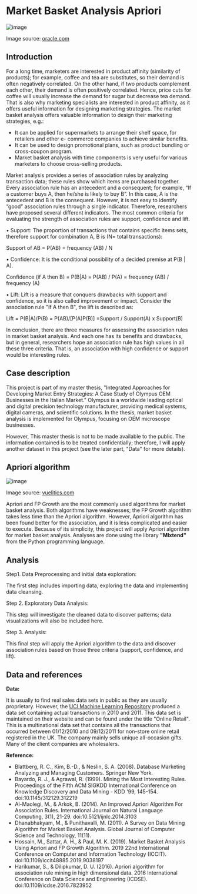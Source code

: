 # Market Basket Analysis Apriori


 ![image](https://user-images.githubusercontent.com/82377749/120182660-f757f700-c20e-11eb-862b-a07e918f0877.png)
 
Image source: <a href="https://blogs.oracle.com/ai-and-datascience/post/overview-of-traditional-machine-learning-techniques"> oracle.com </a>  
 

## Introduction 
For a long time, marketers are interested in product affinity (similarity of products); for example, coffee and tea are substitutes, so their demand is often negatively correlated. On the other hand, if two products complement each other, their demand is often positively correlated. Hence, price cuts for coffee will usually increase the demand for sugar but decrease tea demand. That is also why marketing specialists are interested in product affinity, as it offers useful information for designing marketing strategies. The market basket analysis offers valuable information to design their marketing strategies, e.g.:

- It can be applied for supermarkets to arrange their shelf space, for retailers and other e- commerce companies to achieve similar benefits.
- It can be used to design promotional plans, such as product bundling or cross-coupon program.
- Market basket analysis with time components is very useful for various marketers to choose
cross-selling products.

Market analysis provides a series of association rules by analyzing transaction data; these rules show which items are purchased together. Every association rule has an antecedent and a consequent; for example, “If a customer buys A, then he/she is likely to buy B”. In this case, A is the antecedent and B is the consequent. However, it is not easy to identify “good” association rules through a single indicator. Therefore, researchers have proposed several different indicators. The most common criteria for evaluating the strength of association rules are support, confidence and lift.

• Support: The proportion of transactions that contains specific items sets, therefore support for combination A, B is (N= total transactions):

Support of AB = P(AB) = frequency (AB) / N

• Confidence: It is the conditional possibility of a decided premise at P(B | A).

Confidence (if A then B)
= P(B|A) = P(AB) / P(A)
= frequency (AB) / frequency (A)

• Lift: Lift is a measure that conquers drawbacks with support and confidence, so it is also called improvement or impact. Consider the association rule "If A then B", the lift is described as:

Lift = P(B|A)/P(B)
= P(AB)/[P(A)P(B)]
=Support / Support(A) x Support(B)

In conclusion, there are three measures for assessing the association rules in market basket analysis. And each one has its benefits and drawbacks, but in general, researchers hope an association rule has high values in all these three criteria. That is, an association with high confidence or support would be interesting rules.

## Case description 

This project is part of my master thesis, "Integrated Approaches for Developing Market Entry Strategies: A Case Study of Olympus OEM Businesses in the Italian Market." Olympus is a worldwide leading optical and digital precision technology manufacturer, providing medical systems, digital cameras, and scientific solutions. In the thesis, market basket analysis is implemented for Olympus, focusing on OEM microscope businesses. 

However, This master thesis is not to be made available to the public. The information contained is to be treated confidentially; therefore, I will apply another dataset in this project (see the later part, "Data" for more details). 

## Apriori algorithm

 ![image](https://user-images.githubusercontent.com/82377749/120184378-338c5700-c211-11eb-9d72-5aa8ec3874bc.png)
 
 Image source: <a href="https://vuelitics.com/blog/how-do-you-create-a-market-basket-analysis-in-tableau/"> vuelitics.com </a>  


Apriori and FP Growth are the most commonly used algorithms for market basket analysis. Both algorithms have weaknesses; the FP Growth algorithm takes less time than the Apriori algorithm. However, Apriori algorithm has been found better for the association, and it is less complicated and easier to execute. 
Because of its simplicity, this project will apply Apriori algorithm for market basket analysis. Analyses are done using the library **"Mlxtend"** from the Python programming language.

## Analysis 

Step1. Data Preprocessing and initial data exploration: 

The first step includes importing data, exploring the data and implementing data cleansing. 

Step 2. Exploratory Data Analysis:

This step will investigate the cleaned data to discover patterns; data visualizations will also be included here.

Step 3. Analysis:

This final step will apply the Apriori algorithm to the data and discover association rules based on those three criteria (support, confidence, and lift). 

## Data and references

**Data:**

It is usually to find real sales data sets in public as they are usually proprietary. However, the <a href="https://archive.ics.uci.edu/ml/datasets/online+retail "> UCI Machine Learning Repository</a>  produced a data set containing actual transactions in 2010 and 2011. This data set is maintained on their website and can be found under the title "Online Retail". This is a multinational data set that contains all the transactions that occurred between 01/12/2010 and 09/12/2011 for non-store online retail registered in the UK. The company mainly sells unique all-occasion gifts. Many of the client companies are wholesalers.

**Reference:**

- Blattberg, R. C., Kim, B.-D., & Neslin, S. A. (2008). Database Marketing Analyzing and Managing Customers. Springer New York.
- Bayardo, R. J., & Agrawal, R. (1999). Mining the Most Interesting Rules. Proceedings of the Fifth ACM SIGKDD International Conference on Knowledge Discovery and Data Mining - KDD '99, 145-154. doi:10.1145/312129.312219
- Al-Maolegi, M., & Arkok, B. (2014). An Improved Apriori Algorithm For Association Rules. International Journal on Natural Language Computing, 3(1), 21-29. doi:10.5121/ijnlc.2014.3103
- Dhanabhakyam, M., & Punithavalli, M. (2011). A Survey on Data Mining Algorithm for Market Basket Analysis. Global Journal of Computer Science and Technology, 11(11).
- Hossain, M., Sattar, A. H., & Paul, M. K. (2019). Market Basket Analysis Using Apriori and FP Growth Algorithm. 2019 22nd International Conference on Computer and Information Technology (ICCIT). doi:10.1109/iccit48885.2019.9038197
- Harikumar, S., & Dilipkumar, D. U. (2016). Apriori algorithm for association rule mining in high dimensional data. 2016 International Conference on Data Science and Engineering (ICDSE). doi:10.1109/icdse.2016.7823952
